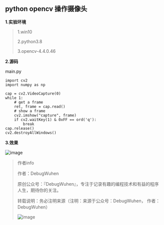 ## python opencv 操作摄像头

**1.实验环境**

>1.win10
>
>2.python3.8
>
>3.opencv-4.4.0.46

**2.源码**

main.py

```
import cv2
import numpy as np

cap = cv2.VideoCapture(0)
while 1:
    # get a frame
    ret, frame = cap.read()
    # show a frame
    cv2.imshow("capture", frame)
    if cv2.waitKey(1) & 0xFF == ord('q'):
        break
cap.release()
cv2.destroyAllWindows()
```

**3.效果**

![image](https://user-images.githubusercontent.com/48900845/112761669-db797e80-902e-11eb-81e4-9545c2243094.png)



>作者info
>
>作者：DebugWuhen
>
>原创公众号：『DebugWuhen』，专注于记录有趣的编程技术和有益的程序人生，期待你的关注。
>
>转载说明：务必注明来源（注明：来源于公众号：DebugWuhen， 作者：DebugWuhen）
>
>![image](https://user-images.githubusercontent.com/48900845/112752163-3b0e6480-9004-11eb-899d-66ddef749c2b.png)
